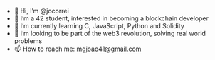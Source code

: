 - 👋 Hi, I’m @jocorrei
- 👀 I’m a 42 student, interested in becoming a blockchain developer
- 🌱 I’m currently learning C, JavaScript, Python and Solidity
- 💞️ I’m looking to be part of the web3 revolution, solving real world problems
- 📫 How to reach me: mgjoao41@gmail.com
